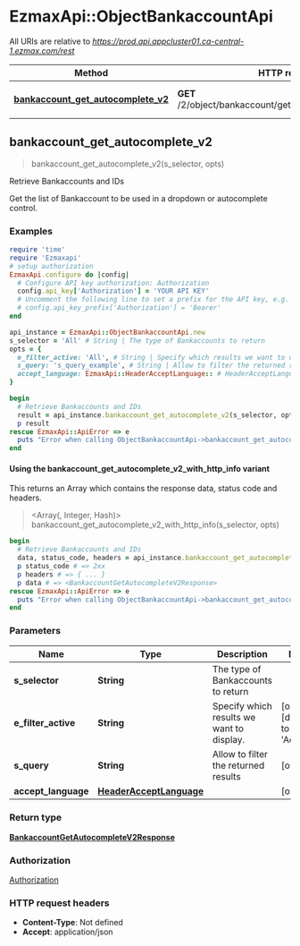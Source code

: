 # EzmaxApi::ObjectBankaccountApi

All URIs are relative to *https://prod.api.appcluster01.ca-central-1.ezmax.com/rest*

| Method | HTTP request | Description |
| ------ | ------------ | ----------- |
| [**bankaccount_get_autocomplete_v2**](ObjectBankaccountApi.md#bankaccount_get_autocomplete_v2) | **GET** /2/object/bankaccount/getAutocomplete/{sSelector} | Retrieve Bankaccounts and IDs |


## bankaccount_get_autocomplete_v2

> <BankaccountGetAutocompleteV2Response> bankaccount_get_autocomplete_v2(s_selector, opts)

Retrieve Bankaccounts and IDs

Get the list of Bankaccount to be used in a dropdown or autocomplete control.

### Examples

```ruby
require 'time'
require 'Ezmaxapi'
# setup authorization
EzmaxApi.configure do |config|
  # Configure API key authorization: Authorization
  config.api_key['Authorization'] = 'YOUR API KEY'
  # Uncomment the following line to set a prefix for the API key, e.g. 'Bearer' (defaults to nil)
  # config.api_key_prefix['Authorization'] = 'Bearer'
end

api_instance = EzmaxApi::ObjectBankaccountApi.new
s_selector = 'All' # String | The type of Bankaccounts to return
opts = {
  e_filter_active: 'All', # String | Specify which results we want to display.
  s_query: 's_query_example', # String | Allow to filter the returned results
  accept_language: EzmaxApi::HeaderAcceptLanguage:: # HeaderAcceptLanguage | 
}

begin
  # Retrieve Bankaccounts and IDs
  result = api_instance.bankaccount_get_autocomplete_v2(s_selector, opts)
  p result
rescue EzmaxApi::ApiError => e
  puts "Error when calling ObjectBankaccountApi->bankaccount_get_autocomplete_v2: #{e}"
end
```

#### Using the bankaccount_get_autocomplete_v2_with_http_info variant

This returns an Array which contains the response data, status code and headers.

> <Array(<BankaccountGetAutocompleteV2Response>, Integer, Hash)> bankaccount_get_autocomplete_v2_with_http_info(s_selector, opts)

```ruby
begin
  # Retrieve Bankaccounts and IDs
  data, status_code, headers = api_instance.bankaccount_get_autocomplete_v2_with_http_info(s_selector, opts)
  p status_code # => 2xx
  p headers # => { ... }
  p data # => <BankaccountGetAutocompleteV2Response>
rescue EzmaxApi::ApiError => e
  puts "Error when calling ObjectBankaccountApi->bankaccount_get_autocomplete_v2_with_http_info: #{e}"
end
```

### Parameters

| Name | Type | Description | Notes |
| ---- | ---- | ----------- | ----- |
| **s_selector** | **String** | The type of Bankaccounts to return |  |
| **e_filter_active** | **String** | Specify which results we want to display. | [optional][default to &#39;Active&#39;] |
| **s_query** | **String** | Allow to filter the returned results | [optional] |
| **accept_language** | [**HeaderAcceptLanguage**](.md) |  | [optional] |

### Return type

[**BankaccountGetAutocompleteV2Response**](BankaccountGetAutocompleteV2Response.md)

### Authorization

[Authorization](../README.md#Authorization)

### HTTP request headers

- **Content-Type**: Not defined
- **Accept**: application/json

